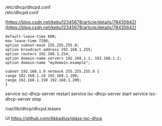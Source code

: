  /etc/dhcp/dhcpd.conf  
 /etc/dhcpd.conf
 
 [https://blog.csdn.net/kebu12345678/article/details/78435642](https://blog.csdn.net/kebu12345678/article/details/78435642)

```
default-lease-time 600;
max-lease-time 7200;
option subnet-mask 255.255.255.0;
option broadcast-address 192.168.1.255;
option routers 192.168.1.254;
option domain-name-servers 192.168.1.1, 192.168.1.2;
option domain-name "mydomain.example";

subnet 192.168.1.0 netmask 255.255.255.0 {
range 192.168.1.10 192.168.1.100;
range 192.168.1.150 192.168.1.200;
} 
```



service isc-dhcp-server restart
service isc-dhcp-server start
service isc-dhcp-server stop 



/var/lib/dhcp/dhcpd.leases


UI
https://github.com/Akkadius/glass-isc-dhcp
